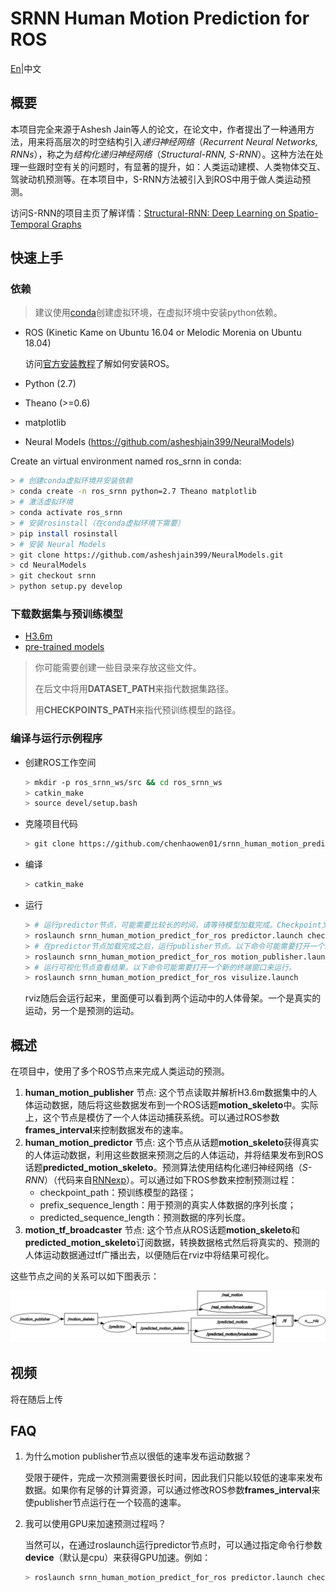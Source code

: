 # SRNN Human Motion Prediction for ROS
[En](README.md)|中文

## 概要
本项目完全来源于Ashesh Jain等人的论文，在论文中，作者提出了一种通用方法，用来将高层次的时空结构引入*递归神经网络*（*Recurrent Neural Networks, RNNs*），称之为*结构化递归神经网络*（*Structural-RNN, S-RNN*）。这种方法在处理一些跟时空有关的问题时，有显著的提升，如：人类运动建模、人类物体交互、驾驶动机预测等。在本项目中，S-RNN方法被引入到ROS中用于做人类运动预测。

访问S-RNN的项目主页了解详情：[Structural-RNN: Deep Learning on Spatio-Temporal Graphs](http://asheshjain.org/srnn)

## 快速上手
### 依赖
> 建议使用[conda](https://conda.io/docs/)创建虚拟环境，在虚拟环境中安装python依赖。

* ROS (Kinetic Kame on Ubuntu 16.04 or Melodic Morenia on Ubuntu 18.04)
  
  访问[官方安装教程](http://www.ros.org/install)了解如何安装ROS。
* Python (2.7)
* Theano (>=0.6)
* matplotlib
* Neural Models (https://github.com/asheshjain399/NeuralModels)
  
Create an virtual environment named ros_srnn in conda:
```bash
> # 创建conda虚拟环境并安装依赖
> conda create -n ros_srnn python=2.7 Theano matplotlib
> # 激活虚拟环境
> conda activate ros_srnn
> # 安装rosinstall（在conda虚拟环境下需要）
> pip install rosinstall
> # 安装 Neural Models 
> git clone https://github.com/asheshjain399/NeuralModels.git
> cd NeuralModels
> git checkout srnn
> python setup.py develop
```

### 下载数据集与预训练模型

* [H3.6m](http://www.cs.stanford.edu/people/ashesh/h3.6m.zip)
* [pre-trained models](https://drive.google.com/drive/folders/0B7lfjqylzqmMZlI3TUNUUEFQMXc)

> 你可能需要创建一些目录来存放这些文件。
> 
> 在后文中将用**DATASET_PATH**来指代数据集路径。
> 
> 用**CHECKPOINTS_PATH**来指代预训练模型的路径。

### 编译与运行示例程序
* 创建ROS工作空间
  ```bash
  > mkdir -p ros_srnn_ws/src && cd ros_srnn_ws
  > catkin_make
  > source devel/setup.bash
  ```
* 克隆项目代码
  ```bash
  > git clone https://github.com/chenhaowen01/srnn_human_motion_predict_for_ros.git src/srnn_human_motion_predict_for_ros
  ```
* 编译
  ```bash
  > catkin_make
  ```
* 运行
  ```bash
  > # 运行predictor节点，可能需要比较长的时间，请等待模型加载完成。Checkpoint文件路径也可以通过ROS参数checkpoint_path指定。
  > roslaunch srnn_human_motion_predict_for_ros predictor.launch checkpoint_path:=CHECKPOINTS_PATH/srnn_walking/checkpoint.pik
  > # 在predictor节点加载完成之后，运行publisher节点。以下命令可能需要打开一个新的终端窗口来运行。数据集路径也可以通过ROS参数motion_dataset_path指定。
  > roslaunch srnn_human_motion_predict_for_ros motion_publisher.launch motion_dataset_path:=DATASET_PATH/dataset/S7/walking_1.txt
  > # 运行可视化节点查看结果。以下命令可能需要打开一个新的终端窗口来运行。
  > roslaunch srnn_human_motion_predict_for_ros visulize.launch
  ```
  rviz随后会运行起来，里面便可以看到两个运动中的人体骨架。一个是真实的运动，另一个是预测的运动。

## 概述
在项目中，使用了多个ROS节点来完成人类运动的预测。
1. **human_motion_publisher** 节点:
   这个节点读取并解析H3.6m数据集中的人体运动数据，随后将这些数据发布到一个ROS话题**motion_skeleto**中。实际上，这个节点是模仿了一个人体运动捕获系统。可以通过ROS参数**frames_interval**来控制数据发布的速率。
2. **human_motion_predictor** 节点:
   这个节点从话题**motion_skeleto**获得真实的人体运动数据，利用这些数据来预测之后的人体运动，并将结果发布到ROS话题**predicted_motion_skeleto**。预测算法使用结构化递归神经网络（*S-RNN*）（代码来自[RNNexp](https://github.com/asheshjain399/RNNexp)）。可以通过如下ROS参数来控制预测过程：
   * checkpoint_path：预训练模型的路径；
   * prefix_sequence_length：用于预测的真实人体数据的序列长度；
   * predicted_sequence_length：预测数据的序列长度。
3. **motion_tf_broadcaster** 节点:
   这个节点从ROS话题**motion_skeleto**和**predicted_motion_skeleto**订阅数据，转换数据格式然后将真实的、预测的人体运动数据通过tf广播出去，以便随后在rviz中将结果可视化。

这些节点之间的关系可以如下图表示：

![ROS graph](images/rosgraph.png)

## 视频
将在随后上传
## FAQ
1. 为什么motion publisher节点以很低的速率发布运动数据？

   受限于硬件，完成一次预测需要很长时间，因此我们只能以较低的速率来发布数据。如果你有足够的计算资源，可以通过修改ROS参数**frames_interval**来使publisher节点运行在一个较高的速率。
2. 我可以使用GPU来加速预测过程吗？

   当然可以，在通过roslaunch运行predictor节点时，可以通过指定命令行参数**device**（默认是cpu）来获得GPU加速。例如：
   ```bash
   > roslaunch srnn_human_motion_predict_for_ros predictor.launch checkpoint_path:=CHECKPOINTS_PATH/srnn_walking/checkpoint.pik device:=cuda0
   ```